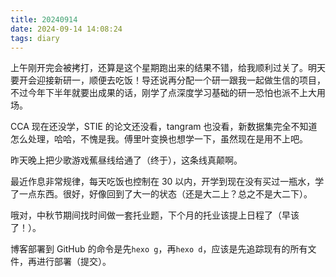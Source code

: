 ```yaml
---
title: 20240914
date: 2024-09-14 14:08:24
tags: diary
---
```


上午刚开完会被拷打，还算是这个星期跑出来的结果不错，给我顺利过关了。明天要开会迎接新研一，顺便去吃饭！导还说再分配一个研一跟我一起做生信的项目，不过今年下半年就要出成果的话，刚学了点深度学习基础的研一恐怕也派不上大用场。

CCA 现在还没学，STIE 的论文还没看，tangram 也没看，新数据集完全不知道怎么处理，哈哈，不愧是我。傅里叶变换也想学一下，虽然现在是用不上吧。

昨天晚上把少歌游戏蕉昼线给通了（终于），这条线真颠啊。

最近作息非常规律，每天吃饭也控制在 30 以内，开学到现在没有买过一瓶水，学了一点东西。很好，好像回到了大一的状态（还是大二上？总之不是大二下）。

哦对，中秋节期间找时间做一套托业题，下个月的托业该提上日程了（早该了！）。

博客部署到 GitHub 的命令是先`hexo g`，再`hexo d`，应该是先追踪现有的所有文件，再进行部署（提交）。
